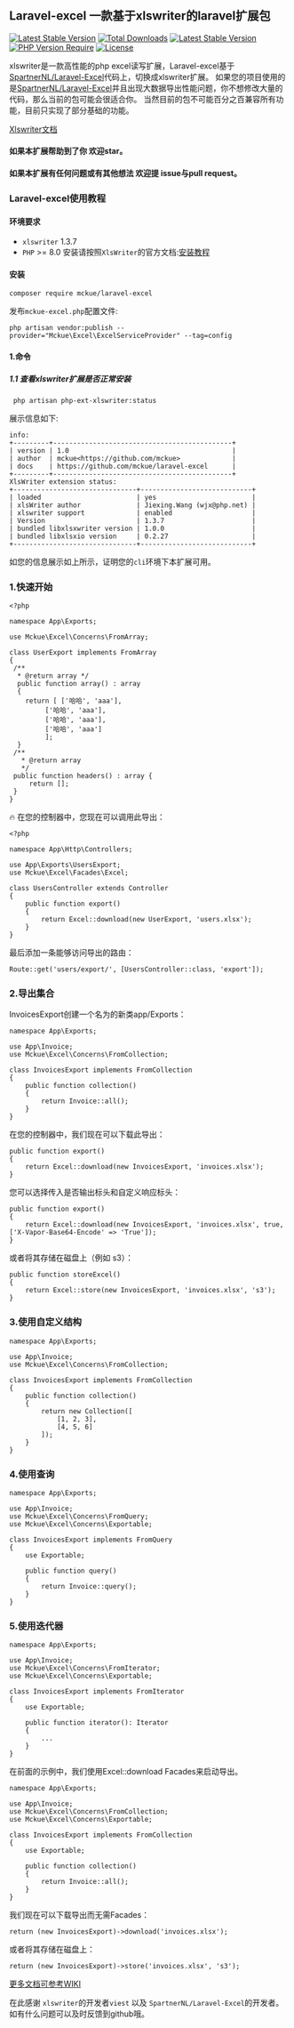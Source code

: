 ## Laravel-excel 一款基于xlswriter的laravel扩展包
[![Latest Stable Version](https://poser.pugx.org/mckue/laravel-excel/v/stable)](https://packagist.org/packages/mckue/laravel-excel)
[![Total Downloads](https://poser.pugx.org/mckue/laravel-excel/downloads)](https://packagist.org/packages/mckue/laravel-excel)
[![Latest Stable Version](http://poser.pugx.org/mckue/laravel-excel/v)](https://packagist.org/packages/mckue/laravel-excel)
[![PHP Version Require](http://poser.pugx.org/mckue/laravel-excel/require/php)](https://packagist.org/packages/mckue/laravel-excel)
[![License](https://poser.pugx.org/mckue/laravel-excel/license)](https://packagist.org/packages/mckue/laravel-excel)

xlswriter是一款高性能的php excel读写扩展，Laravel-excel基于[SpartnerNL/Laravel-Excel](https://github.com/SpartnerNL/Laravel-Excel)代码上，切换成xlswriter扩展。
如果您的项目使用的是[SpartnerNL/Laravel-Excel](https://github.com/SpartnerNL/Laravel-Excel)并且出现大数据导出性能问题，你不想修改大量的代码，那么当前的包可能会很适合你。
当然目前的包不可能百分之百兼容所有功能，目前只实现了部分基础的功能。

[Xlswriter文档](https://xlswriter-docs.viest.me/zh-cn)

#### 如果本扩展帮助到了你 欢迎star。

#### 如果本扩展有任何问题或有其他想法 欢迎提 issue与pull request。

### Laravel-excel使用教程
#### 环境要求
- `xlswriter` 1.3.7
- `PHP` >= 8.0
  安装请按照`XlsWriter`的官方文档:[安装教程](https://xlswriter-docs.viest.me/zh-cn/an-zhuang)

#### 安装
```
composer require mckue/laravel-excel
```

发布`mckue-excel.php`配置文件:
```
php artisan vendor:publish --provider="Mckue\Excel\ExcelServiceProvider" --tag=config
 ```
#### 1.命令
##### 1.1 查看xlswriter扩展是否正常安装
```
 php artisan php-ext-xlswriter:status
 ```
展示信息如下:
```
info:
+---------+---------------------------------------------+
| version | 1.0                                         |
| author  | mckue<https://github.com/mckue>             |
| docs    | https://github.com/mckue/laravel-excel      |
+---------+---------------------------------------------+
XlsWriter extension status:
+-------------------------------+----------------------------+
| loaded                        | yes                        |
| xlsWriter author              | Jiexing.Wang (wjx@php.net) |
| xlswriter support             | enabled                    |
| Version                       | 1.3.7                      |
| bundled libxlsxwriter version | 1.0.0                      |
| bundled libxlsxio version     | 0.2.27                     |
+-------------------------------+----------------------------+

```
如您的信息展示如上所示，证明您的`cli`环境下本扩展可用。

### 1.快速开始
```
<?php

namespace App\Exports;

use Mckue\Excel\Concerns\FromArray;

class UserExport implements FromArray
{
 /** 
  * @return array */ 
  public function array() : array 
  { 
    return [ ['哈哈', 'aaa'],
         ['哈哈', 'aaa'],
         ['哈哈', 'aaa'],
         ['哈哈', 'aaa']
         ]; 
  }
 /** 
   * @return array 
   */ 
 public function headers() : array {
     return []; 
 }
}
```

🔥 在您的控制器中，您现在可以调用此导出：
```
<?php

namespace App\Http\Controllers;

use App\Exports\UsersExport;
use Mckue\Excel\Facades\Excel;

class UsersController extends Controller 
{
    public function export() 
    {
        return Excel::download(new UserExport, 'users.xlsx');
    }
}
```
最后添加一条能够访问导出的路由：
```
Route::get('users/export/', [UsersController::class, 'export']);
```
### 2.导出集合
InvoicesExport创建一个名为的新类app/Exports：

```
namespace App\Exports;

use App\Invoice;
use Mckue\Excel\Concerns\FromCollection;

class InvoicesExport implements FromCollection
{
    public function collection()
    {
        return Invoice::all();
    }
}
```

在您的控制器中，我们现在可以下载此导出：
``` 
public function export() 
{
    return Excel::download(new InvoicesExport, 'invoices.xlsx');
}
```
您可以选择传入是否输出标头和自定义响应标头：
``` 
public function export() 
{
    return Excel::download(new InvoicesExport, 'invoices.xlsx', true, ['X-Vapor-Base64-Encode' => 'True']);
}
```
或者将其存储在磁盘上（例如 s3）：
``` 
public function storeExcel() 
{
    return Excel::store(new InvoicesExport, 'invoices.xlsx', 's3');
}
```

### 3.使用自定义结构
```
namespace App\Exports;

use App\Invoice;
use Mckue\Excel\Concerns\FromCollection;

class InvoicesExport implements FromCollection
{
    public function collection()
    {
        return new Collection([
            [1, 2, 3],
            [4, 5, 6]
        ]);
    }
}
```

### 4.使用查询
``` 
namespace App\Exports;

use App\Invoice;
use Mckue\Excel\Concerns\FromQuery;
use Mckue\Excel\Concerns\Exportable;

class InvoicesExport implements FromQuery
{
    use Exportable;

    public function query()
    {
        return Invoice::query();
    }
}
```
### 5.使用迭代器
``` 
namespace App\Exports;

use App\Invoice;
use Mckue\Excel\Concerns\FromIterator;
use Mckue\Excel\Concerns\Exportable;

class InvoicesExport implements FromIterator
{
    use Exportable;

    public function iterator(): Iterator
    {
        ...
    }
}
```
在前面的示例中，我们使用Excel::download Facades来启动导出。
``` 
namespace App\Exports;

use App\Invoice;
use Mckue\Excel\Concerns\FromCollection;
use Mckue\Excel\Concerns\Exportable;

class InvoicesExport implements FromCollection
{
    use Exportable;

    public function collection()
    {
        return Invoice::all();
    }
}
```
我们现在可以下载导出而无需Facades：

``` 
return (new InvoicesExport)->download('invoices.xlsx');
```
或者将其存储在磁盘上：
``` 
return (new InvoicesExport)->store('invoices.xlsx', 's3');
```

[更多文档可参考WIKI](https://github.com/mckue/laravel-excel/wiki)

在此感谢 `xlswriter`的开发者`viest` 以及 `SpartnerNL/Laravel-Excel`的开发者。
如有什么问题可以及时反馈到github哦。

